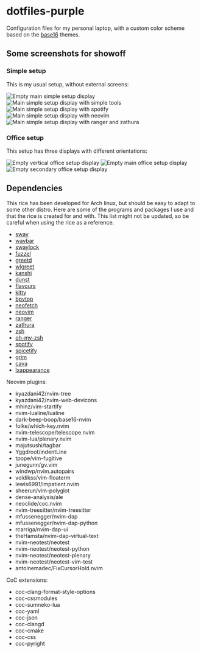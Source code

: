 # dotfiles-purple
Configuration files for my personal laptop, with a custom color scheme based on the [base16](https://github.com/chriskempson/base16) themes.

## Some screenshots for showoff
### Simple setup
This is my usual setup, without external screens:

<img alt="Empty main simple setup display" src="assets/screenshots/simple-main">

<img alt="Main simple setup display with simple tools" src="assets/screenshots/showoff">
<img alt="Main simple setup display with spotify" src="assets/screenshots/spotify">
<img alt="Main simple setup display with neovim" src="assets/screenshots/neovim">
<img alt="Main simple setup display with ranger and zathura" src="assets/screenshots/ranger-zathura">

### Office setup
This setup has three displays with different orientations:

<img alt="Empty vertical office setup display" src="assets/screenshots/vertical">
<img alt="Empty main office setup display" src="assets/screenshots/horizontal-main">
<img alt="Empty secondary office setup display" src="assets/screenshots/horizontal-secondary">

## Dependencies
This rice has been developed for Arch linux, but should be easy to adapt to some other distro. Here are some of the programs and packages I use and that the rice is created for and with. This list might not be updated, so be careful when using the rice as a reference.
- [sway](https://github.com/swaywm/sway)
- [waybar](https://github.com/Alexays/Waybar)
- [swaylock](https://github.com/mortie/swaylock-effects)
- [fuzzel](https://codeberg.org/dnkl/fuzzel)
- [greetd](https://git.sr.ht/~kennylevinsen/greetd)
- [wlgreet](https://git.sr.ht/~kennylevinsen/wlgreet)
- [kanshi](https://github.com/emersion/kanshi)
- [dunst](https://github.com/dunst-project/dunst)
- [flavours](https://github.com/Misterio77/flavours)
- [kitty](https://github.com/kovidgoyal/kitty)
- [bpytop](https://github.com/aristocratos/bpytop)
- [neofetch](https://github.com/dylanaraps/neofetch)
- [neovim](https://github.com/neovim/neovim)
- [ranger](https://github.com/ranger/ranger)
- [zathura](https://git.pwmt.org/pwmt/zathura)
- [zsh](https://github.com/zsh-users/zsh)
- [oh-my-zsh](https://github.com/ohmyzsh/ohmyzsh)
- [spotify](https://open.spotify.com/)
- [spicetify](https://spicetify.app/docs/advanced-usage/installation/)
- [grim](https://github.com/emersion/grim)
- [cava](https://github.com/karlstav/cava)
- [lxappearance](https://github.com/lxde/lxappearance)

Neovim plugins:
- kyazdani42/nvim-tree
- kyazdani42/nvim-web-devicons
- mhinz/vim-startify
- nvim-lualine/lualine
- dark-beep-boop/base16-nvim
- folke/which-key.nvim
- nvim-telescope/telescope.nvim
- nvim-lua/plenary.nvim
- majutsushi/tagbar
- Yggdroot/indentLine
- tpope/vim-fugitive
- junegunn/gv.vim
- windwp/nvim.autopairs
- voldikss/vim-floaterm
- lewis6991/impatient.nvim
- sheerun/vim-polyglot
- dense-analysis/ale
- neoclide/coc.nvim
- nvim-treesitter/nvim-treesitter
- mfussenegger/nvim-dap
- mfussenegger/nvim-dap-python
- rcarriga/nvim-dap-ui
- theHamsta/nvim-dap-virtual-text
- nvim-neotest/neotest
- nvim-neotest/neotest-python
- nvim-neotest/neotest-plenary
- nvim-neotest/neotest-vim-test
- antoinemadec/FixCursorHold.nvim

CoC extensions:
- coc-clang-format-style-options
- coc-cssmodules
- coc-sumneko-lua
- coc-yaml
- coc-json
- coc-clangd
- coc-cmake
- coc-css
- coc-pyright
